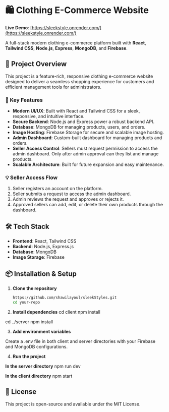 # 🛍️ Clothing E-Commerce Website

**Live Demo**: [https://sleekstyle.onrender.com/](https://sleekstyle.onrender.com/)

A full-stack modern clothing e-commerce platform built with **React**, **Tailwind CSS**, **Node.js**, **Express**, **MongoDB**, and **Firebase**.

## 🚀 Project Overview

This project is a feature-rich, responsive clothing e-commerce website designed to deliver a seamless shopping experience for customers and efficient management tools for administrators.

### 🔧 Key Features

- **Modern UI/UX**: Built with React and Tailwind CSS for a sleek, responsive, and intuitive interface.
- **Secure Backend**: Node.js and Express power a robust backend API.
- **Database**: MongoDB for managing products, users, and orders.
- **Image Hosting**: Firebase Storage for secure and scalable image hosting.
- **Admin Dashboard**: Custom-built dashboard for managing products and orders.
- **Seller Access Control**: Sellers must request permission to access the admin dashboard. Only after admin approval can they list and manage products.
- **Scalable Architecture**: Built for future expansion and easy maintenance.

### 💡 Seller Access Flow

1. Seller registers an account on the platform.
2. Seller submits a request to access the admin dashboard.
3. Admin reviews the request and approves or rejects it.
4. Approved sellers can add, edit, or delete their own products through the dashboard.

## 🛠️ Tech Stack

- **Frontend**: React, Tailwind CSS
- **Backend**: Node.js, Express.js
- **Database**: MongoDB
- **Image Storage**: Firebase

## 📦 Installation & Setup

1. **Clone the repository**
   ```bash
   https://github.com/shawilayoul/sleekStyles.git
   cd your-repo
2. **Install dependencies**
cd client
npm install

cd ../server
npm install

3. **Add environment variables**

Create a .env file in both client and server directories with your Firebase and MongoDB configurations.

4. **Run the project**

**In the server directory**
npm run dev

**In the client directory**
npm start

## 📄 License
   This project is open-source and available under the MIT License.
